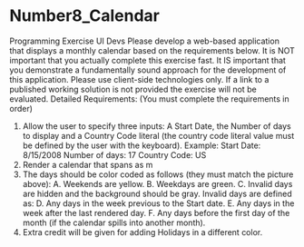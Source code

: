 # Number8_Calendar

Programming Exercise UI Devs
Please develop a web-based application that displays a monthly calendar
based on the requirements below. It is NOT important that you actually
complete this exercise fast. It IS important that you demonstrate a
fundamentally sound approach for the development of this application.
Please use client-side technologies only. If a link to a published working
solution is not provided the exercise will not be evaluated.
Detailed Requirements:
(You must complete the requirements in order)
1. Allow the user to specify three inputs: A Start Date​, the Number of
days to display and a Country Code literal (the country code literal
value must be defined by the user with the keyboard).
Example:
Start Date: 8/15/2008
Number of days: 17
Country Code: US
2. Render a calendar that spans as m
3. The days should be color coded as follows (they must match the
picture above):
A. Weekends are yellow​.
B. Weekdays are green​.
C. Invalid days are hidden and the background should be gray​.
Invalid days are defined as:
D. Any days in the week previous to the Start date.
E. Any days in the week after the last rendered day.
F. Any days before the first day of the month (if the calendar spills into
another month).
4. Extra credit​ will be given for adding Holidays in a different color.

